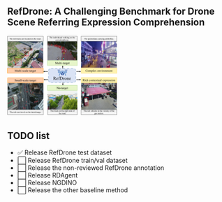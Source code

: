 
<p align="center">
  <h2/> RefDrone: A Challenging Benchmark for Drone Scene Referring Expression Comprehension</h2>
</p>

<img width="50%" src="./fig/intro_fig7.pdf" />

## TODO list
- ✅ Release RefDrone test dataset
- ⬜ Release RefDrone train/val dataset
- ⬜ Release the non-reviewed RefDrone annotation
- ⬜ Release RDAgent
- ⬜ Release NGDINO
- ⬜ Release the other baseline method
